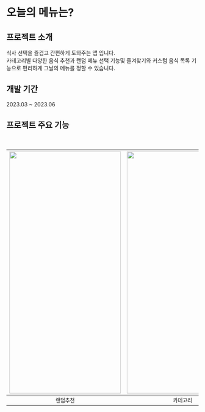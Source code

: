 # 오늘의 메뉴는?

## 프로젝트 소개
식사 선택을 즐겁고 간편하게 도와주는 앱 입니다.  
카테고리별 다양한 음식 추천과 랜덤 메뉴 선택 기능및 즐겨찾기와 커스텀 음식 목록 기능으로 편리하게 그날의 메뉴를 정할 수 있습니다.

## 개발 기간
2023.03 ~ 2023.06

## 프로젝트 주요 기능

<br/>

| <img width="292" height="633" src="https://github.com/LMelloNia/WhatIsTodaysMenu/assets/96280575/b594505e-f1f3-4968-8f6d-74ed40a35d7f"> | <img width="292" height="633" src="https://github.com/LMelloNia/WhatIsTodaysMenu/assets/96280575/2cecb4ef-18ae-4d27-953a-fad44407ad26"> | <img width="292" height="633" src="https://github.com/LMelloNia/WhatIsTodaysMenu/assets/96280575/5e318e65-5f44-4c44-a9df-3b5d6f78f122"> | <img width="292" height="633" src="https://github.com/LMelloNia/WhatIsTodaysMenu/assets/96280575/2044d387-498b-4c9d-9f31-b970e07eb1c2"> | <img width="292" height="633" src="https://github.com/LMelloNia/WhatIsTodaysMenu/assets/96280575/b594505e-f1f3-4968-8f6d-74ed40a35d7f"> | 
| :----------------------------------------------------------: | :----------------------------------------------------------: | :----------------------------------------------------------: | :----------------------------------------------------------: | :----------------------------------------------------------: |
|  `랜덤추천`   |  `카테고리`  | `즐겨찾기`  | `음식목록 만들기` | `앨범 연동` |

<br/>
